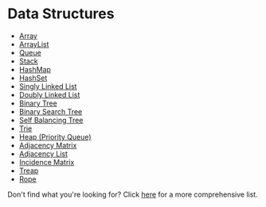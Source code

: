 # Data Structures

- [Array]()
- [ArrayList]()
- [Queue]()
- [Stack]()
- [HashMap]()
- [HashSet]()
- [Singly Linked List]()
- [Doubly Linked List]()
- [Binary Tree]()
- [Binary Search Tree]()
- [Self Balancing Tree]()
- [Trie]()
- [Heap (Priority Queue)]()
- [Adjacency Matrix]()
- [Adjacency List]()
- [Incidence Matrix]()
- [Treap]()
- [Rope]()

Don't find what you're looking for? Click [here]() for a more comprehensive list.
